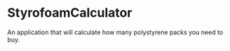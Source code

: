 # StyrofoamCalculator
An application that will calculate how many polystyrene packs you need to buy.
